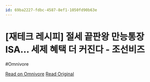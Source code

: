 ```yaml
---
id: 69ba2227-fdbc-4587-8ef1-1050fd90b63e
---
```


# [재테크 레시피] 절세 끝판왕 만능통장 ISA… 세제 혜택 더 커진다 - 조선비즈
#Omnivore

[Read on Omnivore](https://omnivore.app/me/https-biz-chosun-com-about-investing-2024-08-28-3-fxuaqforfgz-7--1919d52b927)
[Read Original](https://biz.chosun.com/about-investing/2024/08/28/3FXUAQFORFGZ7P7DTEZD6NJGW4/)

